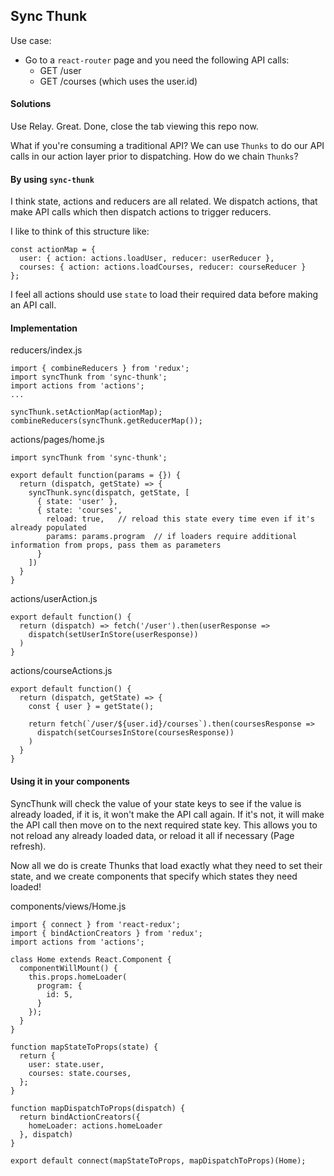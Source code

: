 ## Sync Thunk

Use case:

  * Go to a `react-router` page and you need the following API calls:
    *  GET /user
    *  GET /courses (which uses the user.id)


#### Solutions

Use Relay.  Great.  Done, close the tab viewing this repo now.

What if you're consuming a traditional API?  We can use `Thunks` to do our API calls in our action layer prior to dispatching.  How do we chain `Thunks`?

#### By using `sync-thunk`

I think state, actions and reducers are all related.  We dispatch actions, that make API calls which then dispatch actions to trigger reducers.

I like to think of this structure like:

```
const actionMap = {
  user: { action: actions.loadUser, reducer: userReducer },
  courses: { action: actions.loadCourses, reducer: courseReducer }
};
```

I feel all actions should use `state` to load their required data before making an API call.

#### Implementation

reducers/index.js
``` 
import { combineReducers } from 'redux';
import syncThunk from 'sync-thunk';
import actions from 'actions';
...

syncThunk.setActionMap(actionMap);
combineReducers(syncThunk.getReducerMap());
```

actions/pages/home.js
``` 
import syncThunk from 'sync-thunk';

export default function(params = {}) {
  return (dispatch, getState) => {
    syncThunk.sync(dispatch, getState, [
      { state: 'user' },
      { state: 'courses', 
        reload: true,   // reload this state every time even if it's already populated
        params: params.program  // if loaders require additional information from props, pass them as parameters 
      } 
    ])
  }
}

```

actions/userAction.js
``` 
export default function() {
  return (dispatch) => fetch('/user').then(userResponse => 
    dispatch(setUserInStore(userResponse))
  )
}
```

actions/courseActions.js
``` 
export default function() {
  return (dispatch, getState) => {
    const { user } = getState();
    
    return fetch(`/user/${user.id}/courses`).then(coursesResponse => 
      dispatch(setCoursesInStore(coursesResponse))
    )
  }
}
```

#### Using it in your components

SyncThunk will check the value of your state keys to see if the value is already loaded, if it is, it won't make the API call again.  If it's not, it will make the API call then move on to the next required state key.
This allows you to not reload any already loaded data, or reload it all if necessary (Page refresh).

Now all we do is create Thunks that load exactly what they need to set their state, and we create components that specify which states they need loaded!

components/views/Home.js
```
import { connect } from 'react-redux';
import { bindActionCreators } from 'redux';
import actions from 'actions';

class Home extends React.Component {
  componentWillMount() {
    this.props.homeLoader(
      program: {
        id: 5,
      }
    });
  }
}

function mapStateToProps(state) {
  return {
    user: state.user,
    courses: state.courses,
  };
}

function mapDispatchToProps(dispatch) {
  return bindActionCreators({
    homeLoader: actions.homeLoader
  }, dispatch)
}

export default connect(mapStateToProps, mapDispatchToProps)(Home);

```



